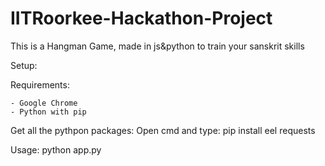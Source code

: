 # IITRoorkee-Hackathon-Project

This is a Hangman Game, made in js&python to train your sanskrit skills

Setup:

  Requirements:
  
    - Google Chrome
    - Python with pip
    
   Get all the pythpon packages:
   Open cmd and type:
   pip install eel requests
   
Usage:
  python app.py

